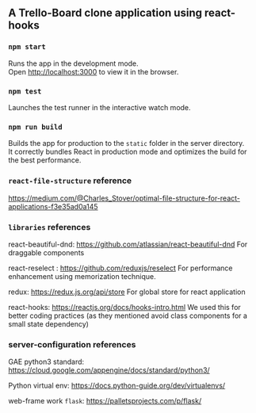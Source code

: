 ## A Trello-Board clone application using react-hooks


### `npm start`

Runs the app in the development mode.<br>
Open [http://localhost:3000](http://localhost:3000) to view it in the browser.

### `npm test`

Launches the test runner in the interactive watch mode.<br>

### `npm run build`

Builds the app for production to the `static` folder in the server directory.<br>
It correctly bundles React in production mode and optimizes the build for the best performance.

### `react-file-structure` reference

 https://medium.com/@Charles_Stover/optimal-file-structure-for-react-applications-f3e35ad0a145

### `libraries` references

react-beautiful-dnd: https://github.com/atlassian/react-beautiful-dnd
For draggable components

react-reselect : https://github.com/reduxjs/reselect
For performance enhancement using memorization technique.

redux: https://redux.js.org/api/store
For global store for react application

react-hooks: https://reactjs.org/docs/hooks-intro.html
We used this for better coding practices (as they mentioned avoid class components for a small state dependency)


### server-configuration references

GAE python3 standard:  https://cloud.google.com/appengine/docs/standard/python3/

Python virtual env:  https://docs.python-guide.org/dev/virtualenvs/

web-frame work `flask`: https://palletsprojects.com/p/flask/


